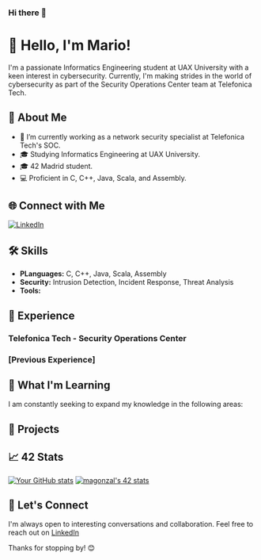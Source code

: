 ### Hi there 👋
# 👋 Hello, I'm Mario!

I'm a passionate Informatics Engineering student at UAX University with a keen interest in cybersecurity. Currently, I'm making strides in the world of cybersecurity as part of the Security Operations Center team at Telefonica Tech.

## 🚀 About Me

- 🔭 I’m currently working as a network security specialist at Telefonica Tech's SOC.
- 🎓 Studying Informatics Engineering at UAX University.
- 🎓 42 Madrid student.
- 💻 Proficient in C, C++, Java, Scala, and Assembly.

## 🌐 Connect with Me

[![LinkedIn](https://img.shields.io/badge/LinkedIn-Connect-blue)](https://www.linkedin.com/in/mario-gonzalez-galisteo/)
<!--[![Twitter](https://img.shields.io/badge/Twitter-Follow-blue)](https://twitter.com/yourusername)
[![Portfolio](https://img.shields.io/badge/Portfolio-Visit-brightgreen)](https://yourportfolio.com)-->

## 🛠️ Skills

- **PLanguages:** C, C++, Java, Scala, Assembly
- **Security:** Intrusion Detection, Incident Response, Threat Analysis
- **Tools:** 

## 💼 Experience

### Telefonica Tech - Security Operations Center
<!--*Your Role* | *Location* | *Month Year - Present*

- Describe your responsibilities and achievements in your current role.-->

### [Previous Experience]

## 🌱 What I'm Learning

I am constantly seeking to expand my knowledge in the following areas:

<!--- [List some topics or technologies you are currently learning]-->

## 🚧 Projects
<!--
### [Project 1]
Brief description, technologies used, and link to the project repository.

### [Project 2]
Brief description, technologies used, and link to the project repository.-->

## 📈 42 Stats

[![Your GitHub stats](https://github-readme-stats.vercel.app/api?username=yourusername&show_icons=true&hide=issues,contribs)](https://github.com/mariogalis)
[![magonzal's 42 stats](https://badge.mediaplus.ma/kettlebells/magonzal?1337Badge=off&UM6P=off)](https://github.com/oakoudad/badge42)
## 🤝 Let's Connect

I'm always open to interesting conversations and collaboration. Feel free to reach out on [LinkedIn](https://www.linkedin.com/in/mario-gonzalez-galisteo/)

Thanks for stopping by! 😊

